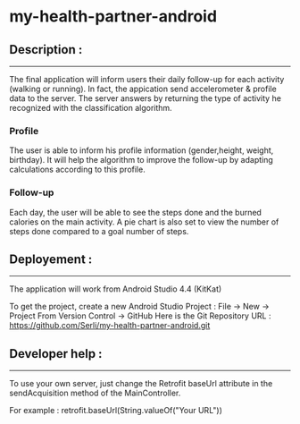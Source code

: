 my-health-partner-android
=========================
Description :
-------------
*************

The final application will inform users their daily follow-up for each activity (walking or running). In fact, the appication send accelerometer & profile data to the server. The server answers by returning the type of activity he recognized with the classification algorithm.

### Profile

The user is able to inform his profile information (gender,height, weight, birthday). It will help the algorithm to improve the follow-up by adapting calculations according to this profile.

### Follow-up

Each day, the user will be able to see the steps done and the burned calories on the main activity. A pie chart is also set to view the number of steps done compared to a goal number of steps.

Deployement :
-------------
*************

The application will work from Android Studio 4.4 (KitKat)

To get the project, create a new Android Studio Project :
File -> New -> Project From Version Control -> GitHub
Here is the Git Repository URL : https://github.com/Serli/my-health-partner-android.git

Developer help :
-------------
*************

To use your own server, just change the Retrofit baseUrl attribute in the sendAcquisition method of the MainController. 

For example : retrofit.baseUrl(String.valueOf("Your URL"))





